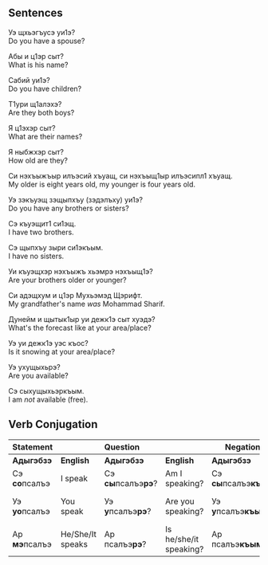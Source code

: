 ## Sentences
Уэ щхьэгъусэ уи1э?  
Do you have a spouse?

Абы и ц1эр сыт?  
What is his name?

Сабий уи1э?  
Do you have children?

Т1ури щ1алэхэ?  
Are they both boys?

Я ц1эхэр сыт?  
What are their names?

Я ныбжхэр сыт?  
How old are they?

Си нэхъыжъыр илъэсий хъуащ, си нэхъыщ1ыр илъэсипл1 хъуащ.  
My older is eight years old, my younger is four years old.

Уэ зэкъуэщ зэщыпхъу (зэдэлъху) уи1э?  
Do you have any brothers or sisters?

Сэ къуэщит1 си1эщ.  
I have two brothers.

Сэ щыпхъу зыри си1экъым.  
I have no sisters.

Уи къуэщхэр нэхъыжъ хьэмрэ нэхъыщ1э?  
Are your brothers older or younger?

Си адэщхум и ц1эр Мухьэмэд Щэрифт.  
My grandfather's name _was_ Mohammad Sharif.

Дунейм и щытык1ыр уи дежк1э сыт хуэдэ?  
What's the forecast like at your area/place?

Уэ уи дежк1э уэс къос?  
Is it snowing at your area/place?

Уэ ухущыхьрэ?  
Are you available?

Сэ сыхущыхьэркъым.  
I am _not_ available (free).

## Verb Conjugation
| Statement       |                  | Question               |                        | Negation                |                           |
| :-------------- | :--------------- | :--------------------- | :--------------------- | ----------------------- | ------------------------- |
| **Адыгэбзэ**    | **English**      | **Адыгэбзэ**           | **English**            | **Адыгэбзэ**            | **English**               |
| Сэ **со**псалъэ | I speak          | Сэ **сы**псалъэ**рэ**? | Am I speaking?         | Сэ **сы**псалъэ**къым** | I am not speaking         |
| Уэ **уо**псалъэ | You speak        | Уэ **у**псалъэ**рэ**?  | Are you speaking?      | Уэ **у**псалъэ**къым**  | You are not speaking      |
| Ар **мэ**псалъэ | He/She/It speaks | Ар псалъэ**рэ**?       | Is he/she/it speaking? | Ар псалъэ**къым**       | He/She/It is not speaking |
